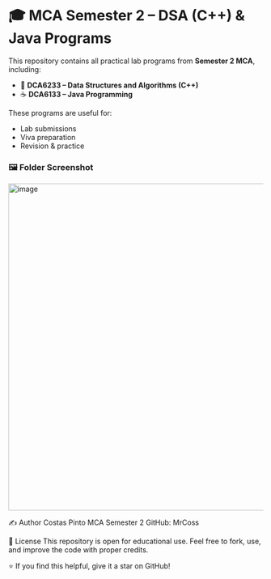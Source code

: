 # 🎓 MCA Semester 2 – DSA (C++) & Java Programs
This repository contains all practical lab programs from **Semester 2 MCA**, including:

- 📘 **DCA6233 – Data Structures and Algorithms (C++)**
- ☕ **DCA6133 – Java Programming**

These programs are useful for:
- Lab submissions  
- Viva preparation  
- Revision & practice
  
### 🖼 Folder Screenshot
<img width="526" height="646" alt="image" src="https://github.com/user-attachments/assets/3702ab22-40c0-4983-81f7-a07e37d86e4e" />

✍️ Author
Costas Pinto
MCA Semester 2
GitHub: MrCoss

📄 License
This repository is open for educational use. Feel free to fork, use, and improve the code with proper credits.

⭐ If you find this helpful, give it a star on GitHub!
